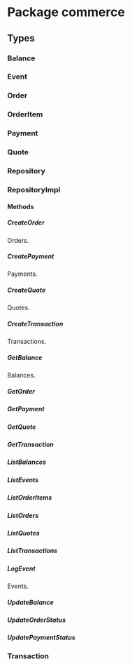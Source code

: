 # Package commerce

## Types

### Balance

### Event

### Order

### OrderItem

### Payment

### Quote

### Repository

### RepositoryImpl

#### Methods

##### CreateOrder

Orders.

##### CreatePayment

Payments.

##### CreateQuote

Quotes.

##### CreateTransaction

Transactions.

##### GetBalance

Balances.

##### GetOrder

##### GetPayment

##### GetQuote

##### GetTransaction

##### ListBalances

##### ListEvents

##### ListOrderItems

##### ListOrders

##### ListQuotes

##### ListTransactions

##### LogEvent

Events.

##### UpdateBalance

##### UpdateOrderStatus

##### UpdatePaymentStatus

### Transaction
